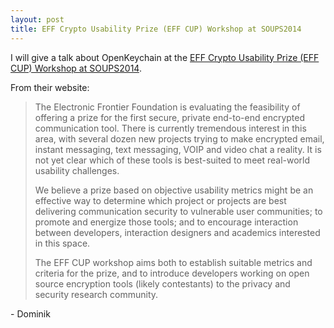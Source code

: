 ```yaml
---
layout: post
title: EFF Crypto Usability Prize (EFF CUP) Workshop at SOUPS2014
---
```


I will give a talk about OpenKeychain at the [EFF Crypto Usability Prize (EFF CUP) Workshop at SOUPS2014](http://cups.cs.cmu.edu/soups/2014/workshops/effcup.html).

From their website:
> The Electronic Frontier Foundation is evaluating the feasibility of offering a prize for the first secure, private end-to-end encrypted communication tool. There is currently tremendous interest in this area, with several dozen new projects trying to make encrypted email, instant messaging, text messaging, VOIP and video chat a reality. It is not yet clear which of these tools is best-suited to meet real-world usability challenges.
> 
> We believe a prize based on objective usability metrics might be an effective way to determine which project or projects are best delivering communication security to vulnerable user communities; to promote and energize those tools; and to encourage interaction between developers, interaction designers and academics interested in this space.
> 
> The EFF CUP workshop aims both to establish suitable metrics and criteria for the prize, and to introduce developers working on open source encryption tools (likely contestants) to the privacy and security research community.

\- Dominik